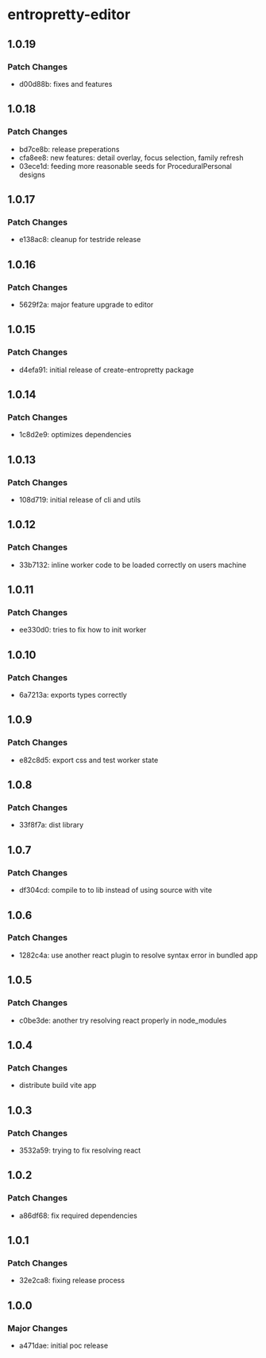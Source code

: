 # entropretty-editor

## 1.0.19

### Patch Changes

- d00d88b: fixes and features

## 1.0.18

### Patch Changes

- bd7ce8b: release preperations
- cfa8ee8: new features: detail overlay, focus selection, family refresh
- 03ece1d: feeding more reasonable seeds for ProceduralPersonal designs

## 1.0.17

### Patch Changes

- e138ac8: cleanup for testride release

## 1.0.16

### Patch Changes

- 5629f2a: major feature upgrade to editor

## 1.0.15

### Patch Changes

- d4efa91: initial release of create-entropretty package

## 1.0.14

### Patch Changes

- 1c8d2e9: optimizes dependencies

## 1.0.13

### Patch Changes

- 108d719: initial release of cli and utils

## 1.0.12

### Patch Changes

- 33b7132: inline worker code to be loaded correctly on users machine

## 1.0.11

### Patch Changes

- ee330d0: tries to fix how to init worker

## 1.0.10

### Patch Changes

- 6a7213a: exports types correctly

## 1.0.9

### Patch Changes

- e82c8d5: export css and test worker state

## 1.0.8

### Patch Changes

- 33f8f7a: dist library

## 1.0.7

### Patch Changes

- df304cd: compile to to lib instead of using source with vite

## 1.0.6

### Patch Changes

- 1282c4a: use another react plugin to resolve syntax error in bundled app

## 1.0.5

### Patch Changes

- c0be3de: another try resolving react properly in node_modules

## 1.0.4

### Patch Changes

- distribute build vite app

## 1.0.3

### Patch Changes

- 3532a59: trying to fix resolving react

## 1.0.2

### Patch Changes

- a86df68: fix required dependencies

## 1.0.1

### Patch Changes

- 32e2ca8: fixing release process

## 1.0.0

### Major Changes

- a471dae: initial poc release
